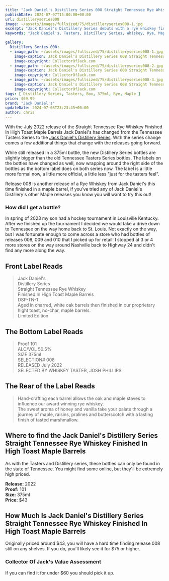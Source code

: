 ```yaml
---
title: "Jack Daniel's Distillery Series 008 Straight Tennessee Rye Whiskey Finished In High Toast Maple Barrels"
publishDate: 2024-07-07T15:00:00+00:00
url: distilleryseries008
image: ~/assets/images/fullsized/75/distilleryseries008-1.jpg
excerpt: "Jack Daniel's Distillery Series debuts with a rye whiskey finished in high-toast maple barrels. Formerly the Tasters Series."
keywords: "Jack Daniel's, Tasters, Distillery Series, Whiskey, Rye, Maple"

gallery:
  Distillery Series 008:
  - image_path: ~/assets/images/fullsized/75/distilleryseries008-1.jpg
    image-caption: Jack Daniel's Distillery Series 008 Straight Tennessee Rye Whiskey Finished In High Toast Maple Barrels Front of Bottle
    image-copyright: CollectorOfJack.com
  - image_path: ~/assets/images/fullsized/75/distilleryseries008-2.jpg
    image-caption: Jack Daniel's Distillery Series 008 Straight Tennessee Rye Whiskey Finished In High Toast Maple Barrels Side/Rear of Bottle
    image-copyright: CollectorOfJack.com
  - image_path: ~/assets/images/fullsized/75/distilleryseries008-3.jpg
    image-caption: Jack Daniel's Distillery Series 008 Straight Tennessee Rye Whiskey Finished In High Toast Maple Barrels Front from Angle
    image-copyright: CollectorOfJack.com
tags: [ Distillery Series, Tasters, Box, 375ml, Rye, Maple ]
price: $69.99
brand: "Jack Daniel's"
updateDate: 2024-07-08T23:23:45+00:00
author: chris
---
```

With the July 2022 release of the Straight Tennessee Rye Whiskey Finished In High Toast Maple Barrels Jack Daniel's has changed from the Tennessee Tasters Series to the [Jack Daniel's Distillery Series](/series/tasters-distillery). With the series change comes a few additional things that change with the releases going forward. 

While still released in a 375ml bottle, the new Distillery Series bottles are slightly bigger than the old Tennessee Tasters Series bottles. The labels on the bottles have changed as well, now wrapping around the right side of the bottles as the bottom label does on both series now. The label is a little more formal now, a little more official, a little less "just for the tasters feel". 

Release 008 is another release of a Rye Whiskey from Jack Daniel's this time finished in a maple barrel, if you've tried any of Jack Daniel's Distillery's other Maple releases you know you will want to try this out! 

### How did I get a bottle?
In spring of 2023 my son had a hockey tournament in Louisville Kentucky. After we finished up the tournament I decided we would take a drive down to Tennessee on the way home back to St. Louis. Not exactly on the way, but I was fortunate enough to come across a store who had bottles of releases 008, 009 and 010 that I picked up for retail! I stopped at 3 or 4 more stores on the way around Nashville back to Highway 24 and didn't find any more along the way. 

## Front Label Reads
> Jack Daniel's  
> Distillery Series  
> Straight Tennessee Rye Whiskey  
> Finished In High Toast Maple Barrels  
> DSP-TN-1  
> Aged in charred, white oak barrels then finished in our proprietary hight toast, no-char, maple barrels.  
> Limited Edition

## The Bottom Label Reads
> Proof 101  
> ALC/VOL 50.5%  
> SIZE 375ml  
> SELECTION# 008  
> RELEASED July 2022  
> SELECTED BY WHISKEY TASTER, JOSH PHILLIPS  

## The Rear of the Label Reads
> Hand-crafting each barrel allows the oak and maple staves to influence our award winning rye whiskey.  
> The sweet aroma of honey and vanilla take your palate through a journey of maple, raisins, pralines and butterscotch with a lasting finish of tasted marshmallow.

## Where to find the Jack Daniel's Distillery Series Straight Tennessee Rye Whiskey Finished In High Toast Maple Barrels
As with the Tasters and Distillery series, these bottles can only be found in the state of Tennessee. You might find some online, but they'll be extremely high priced.

**Release:** 2022  
**Proof:** 101  
**Size:** 375ml  
**Price:** $43


## How Much Is Jack Daniel's Distillery Series Straight Tennessee Rye Whiskey Finished In High Toast Maple Barrels
Originally priced around $43, you will have a hard time finding release 008 still on any shelves. If you do, you'll likely see it for $75 or higher.
 
### Collector Of Jack's Value Assessment
If you can find it for under $60 you should pick it up.

